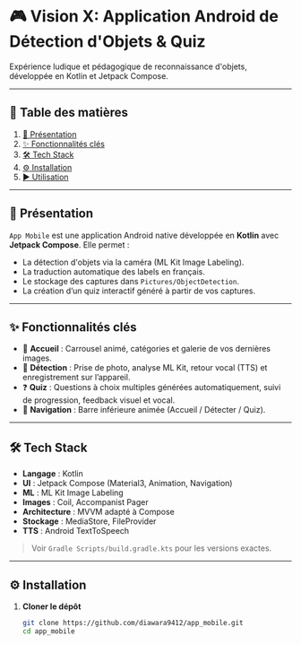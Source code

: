 # 🎮 Vision X: Application Android de Détection d'Objets & Quiz

Expérience ludique et pédagogique de reconnaissance d'objets, développée en Kotlin et Jetpack Compose.

---

## 📖 Table des matières

1. [🚀 Présentation](#-présentation)
2. [✨ Fonctionnalités clés](#-fonctionnalités-clés)
3. [🛠️ Tech Stack](#️-tech-stack)
4. [⚙️ Installation](#️-installation)
5. [▶️ Utilisation](#️-utilisation)

---

## 🚀 Présentation

`App Mobile` est une application Android native développée en **Kotlin** avec **Jetpack Compose**. Elle permet :

- La détection d'objets via la caméra (ML Kit Image Labeling).
- La traduction automatique des labels en français.
- Le stockage des captures dans `Pictures/ObjectDetection`.
- La création d’un quiz interactif généré à partir de vos captures.

---

## ✨ Fonctionnalités clés

- 🎠 **Accueil** : Carrousel animé, catégories et galerie de vos dernières images.
- 📸 **Détection** : Prise de photo, analyse ML Kit, retour vocal (TTS) et enregistrement sur l’appareil.
- ❓ **Quiz** : Questions à choix multiples générées automatiquement, suivi de progression, feedback visuel et vocal.
- 🔄 **Navigation** : Barre inférieure animée (Accueil / Détecter / Quiz).

---

## 🛠️ Tech Stack

- **Langage** : Kotlin
- **UI** : Jetpack Compose (Material3, Animation, Navigation)
- **ML** : ML Kit Image Labeling
- **Images** : Coil, Accompanist Pager
- **Architecture** : MVVM adapté à Compose
- **Stockage** : MediaStore, FileProvider
- **TTS** : Android TextToSpeech

> Voir `Gradle Scripts/build.gradle.kts` pour les versions exactes.

---

## ⚙️ Installation

1. **Cloner le dépôt**
   ```bash
   git clone https://github.com/diawara9412/app_mobile.git
   cd app_mobile
